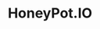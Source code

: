 ---
name: "Emma Tracey"
nick: "emma"
title: "HoneyPot.IO"
thumbnailUrl: emma.jpg
alumn: true
links:
  - icon: "github"
    title: "emmalou"
    link: "https://github.com/emmalou"
  - icon: "twitter"
    title: "honeypotio"
    link: "https://twitter.com/honeypotio"
  - icon: "website"
    title: "Honeypot.io"
    link: "https://Honeypot.IO/"
---